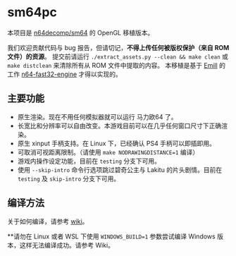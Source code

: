 # sm64pc
本项目是 [n64decomp/sm64](https://github.com/n64decomp/sm64) 的 OpenGL 移植版本。

我们欢迎贡献代码与 bug 报告，但请切记，**不得上传任何被版权保护（来自 ROM 文件）的资源**。
提交前请运行 `./extract_assets.py --clean && make clean` 或 `make distclean` 来清除所有从 ROM 文件中提取的内容。
本移植是基于 [Emill](https://github.com/Emill) 的工作 [n64-fast32-engine](https://github.com/Emill/n64-fast3d-engine/) 才得以实现的。

## 主要功能

 * 原生渲染。现在不用任何模拟器就可以运行 马力欧64 了。 
 * 长宽比和分辨率可以自由改变。本游戏目前可以在几乎任何窗口尺寸下正确渲染。
 * 原生 xinput 手柄支持。在 Linux 下，已经确认 PS4 手柄可以即插即用。
 * 可取消可视距离限制。（请使用 `make NODRAWINGDISTANCE=1` 编译）
 * 游戏内操作设定功能，目前在 `testing` 分支下可用。
 * 使用 `--skip-intro` 命令行选项跳过碧奇公主与 Lakitu 的片头剧情。目前在 `testing` 及 `skip-intro` 分支下可用。

## 编译方法
关于如何编译，请参考 [wiki](https://github.com/sm64pc/sm64pc/wiki)。

**请勿在 Linux 或者 WSL 下使用 `WINDOWS_BUILD=1` 参数尝试编译 Windows 版本，这样无法编译成功。请参考 Wiki。
